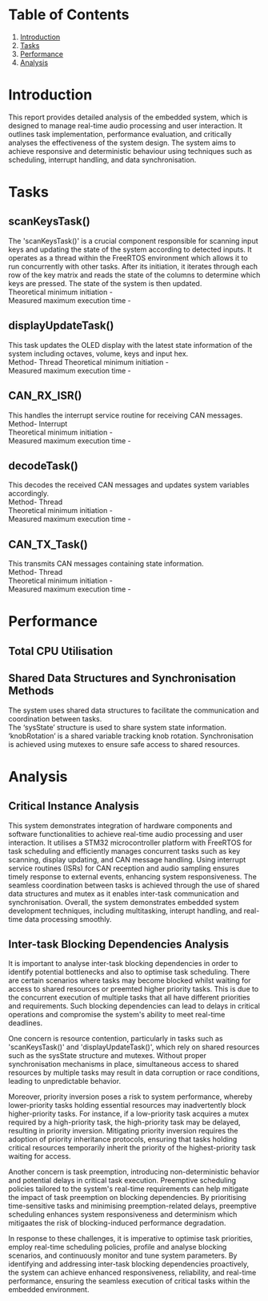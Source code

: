 
# Table of Contents

1. [Introduction](#introduction)
2. [Tasks](#tasks)
3. [Performance](#performance)
4. [Analysis](#analysis)

# Introduction
This report provides detailed analysis of the embedded system, which is designed to manage real-time audio processing and user interaction. It outlines task implementation, performance evaluation, and critically analyses the effectiveness of the system design. The system aims to achieve responsive and deterministic behaviour using techniques such as scheduling, interrupt handling, and data synchronisation.

# Tasks
## scanKeysTask()
The 'scanKeysTask()' is a crucial component responsible for scanning input keys and updating the state of the system according to detected inputs. It operates as a thread within the FreeRTOS environment which allows it to run concurrently with other tasks. After its initiation, it iterates through each row of the key matrix and reads the state of the columns to determine which keys are pressed. The state of the system is then updated.     
Theoretical minimum initiation -     
Measured maximum execution time - 

## displayUpdateTask()
This task updates the OLED display with the latest state information of the system including octaves, volume, keys and input hex.     
Method- Thread 
Theoretical minimum initiation -     
Measured maximum execution time -  

## CAN_RX_ISR()
This handles the interrupt service routine for receiving CAN messages.    
Method- Interrupt     
Theoretical minimum initiation -     
Measured maximum execution time -    

## decodeTask()
This decodes the received CAN messages and updates system variables accordingly.    
Method- Thread     
Theoretical minimum initiation -     
Measured maximum execution time -    

## CAN_TX_Task()
This transmits CAN messages containing state information.     
Method- Thread     
Theoretical minimum initiation -      
Measured maximum execution time -     

# Performance
## Total CPU Utilisation

## Shared Data Structures and Synchronisation Methods
The system uses shared data structures to facilitate the communication and coordination between tasks.      
The ‘sysState’ structure is used to share system state information. ‘knobRotation’ is a shared variable tracking knob rotation.       Synchronisation is achieved using mutexes to ensure safe access to shared resources.    

# Analysis
## Critical Instance Analysis
This system demonstrates integration of hardware components and software functionalities to achieve real-time audio processing and user interaction. It utilises a STM32 microcontroller platform with FreeRTOS for task scheduling and efficiently manages concurrent tasks such as key scanning, display updating, and CAN message handling. Using interrupt service routines (ISRs) for CAN reception and audio sampling ensures timely response to external events, enhancing system responsiveness. The seamless coordination between tasks is achieved through the use of shared data structures and mutex as it enables inter-task communication and synchronisation. Overall, the system demonstrates embedded system development techniques, including multitasking, interupt handling, and real-time data processing smoothly.

## Inter-task Blocking Dependencies Analysis

It is important to analyse inter-task blocking dependencies in order to identify potential bottlenecks and also to optimise task scheduling. There are certain scenarios where tasks may become blocked whilst waiting for access to shared resources or preemted higher priority tasks. This is due to the concurrent execution of multiple tasks that all have different priorities and requirements. Such blocking dependencies can lead to delays in critical operations and compromise the system's ability to meet real-time deadlines.

One concern is resource contention, particularly in tasks such as 'scanKeysTask()' and 'displayUpdateTask()', which rely on shared resources such as the sysState structure and mutexes. Without proper synchronisation mechanisms in place, simultaneous access to shared resources by multiple tasks may result in data corruption or race conditions, leading to unpredictable behavior.

Moreover, priority inversion poses a risk to system performance, whereby lower-priority tasks holding essential resources may inadvertently block higher-priority tasks. For instance, if a low-priority task acquires a mutex required by a high-priority task, the high-priority task may be delayed, resulting in priority inversion. Mitigating priority inversion requires the adoption of priority inheritance protocols, ensuring that tasks holding critical resources temporarily inherit the priority of the highest-priority task waiting for access.

Another concern is task preemption, introducing non-deterministic behavior and potential delays in critical task execution. Preemptive scheduling policies tailored to the system's real-time requirements can help mitigate the impact of task preemption on blocking dependencies. By prioritising time-sensitive tasks and minimising preemption-related delays, preemptive scheduling enhances system responsiveness and determinism which mitigaates the risk of blocking-induced performance degradation.

In response to these challenges, it is imperative to optimise task priorities, employ real-time scheduling policies, profile and analyse blocking scenarios, and continuously monitor and tune system parameters. By identifying and addressing inter-task blocking dependencies proactively, the system can achieve enhanced responsiveness, reliability, and real-time performance, ensuring the seamless execution of critical tasks within the embedded environment.